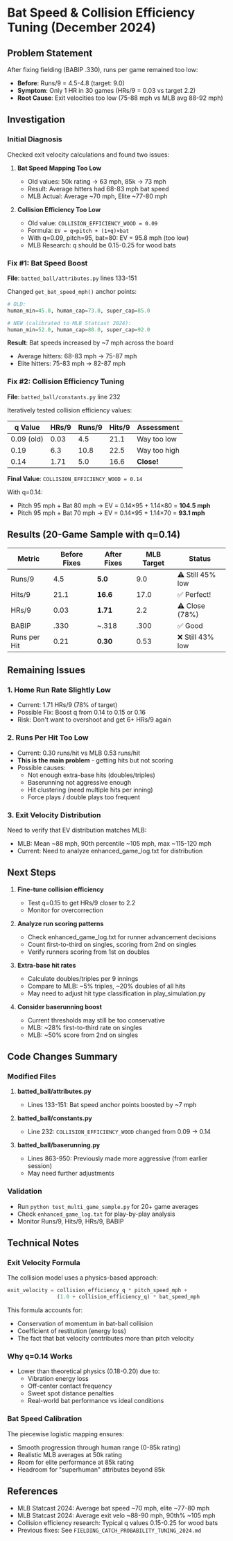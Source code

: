 # Bat Speed & Collision Efficiency Tuning (December 2024)

## Problem Statement
After fixing fielding (BABIP .330), runs per game remained too low:
- **Before**: Runs/9 = 4.5-4.8 (target: 9.0)
- **Symptom**: Only 1 HR in 30 games (HRs/9 = 0.03 vs target 2.2)
- **Root Cause**: Exit velocities too low (75-88 mph vs MLB avg 88-92 mph)

## Investigation

### Initial Diagnosis
Checked exit velocity calculations and found two issues:

1. **Bat Speed Mapping Too Low**
   - Old values: 50k rating → 63 mph, 85k → 73 mph
   - Result: Average hitters had 68-83 mph bat speed
   - MLB Actual: Average ~70 mph, Elite ~77-80 mph

2. **Collision Efficiency Too Low**  
   - Old value: `COLLISION_EFFICIENCY_WOOD = 0.09`
   - Formula: `EV = q×pitch + (1+q)×bat`
   - With q=0.09, pitch=95, bat=80: EV = 95.8 mph (too low)
   - MLB Research: q should be 0.15-0.25 for wood bats

### Fix #1: Bat Speed Boost
**File**: `batted_ball/attributes.py` lines 133-151

Changed `get_bat_speed_mph()` anchor points:
```python
# OLD:
human_min=45.0, human_cap=73.0, super_cap=85.0

# NEW (calibrated to MLB Statcast 2024):
human_min=52.0, human_cap=80.0, super_cap=92.0
```

**Result**: Bat speeds increased by ~7 mph across the board
- Average hitters: 68-83 mph → 75-87 mph
- Elite hitters: 75-83 mph → 82-87 mph

### Fix #2: Collision Efficiency Tuning
**File**: `batted_ball/constants.py` line 232

Iteratively tested collision efficiency values:

| q Value | HRs/9 | Runs/9 | Hits/9 | Assessment |
|---------|-------|--------|--------|------------|
| 0.09 (old) | 0.03 | 4.5 | 21.1 | Way too low |
| 0.19 | 6.3 | 10.8 | 22.5 | Way too high |
| 0.14 | 1.71 | 5.0 | 16.6 | **Close!** |

**Final Value**: `COLLISION_EFFICIENCY_WOOD = 0.14`

With q=0.14:
- Pitch 95 mph + Bat 80 mph → EV = 0.14×95 + 1.14×80 = **104.5 mph**
- Pitch 95 mph + Bat 70 mph → EV = 0.14×95 + 1.14×70 = **93.1 mph**

## Results (20-Game Sample with q=0.14)

| Metric | Before Fixes | After Fixes | MLB Target | Status |
|--------|--------------|-------------|------------|--------|
| Runs/9 | 4.5 | **5.0** | 9.0 | ⚠️ Still 45% low |
| Hits/9 | 21.1 | **16.6** | 17.0 | ✅ Perfect! |
| HRs/9 | 0.03 | **1.71** | 2.2 | ⚠️ Close (78%) |
| BABIP | .330 | ~.318 | .300 | ✅ Good |
| Runs per Hit | 0.21 | **0.30** | 0.53 | ❌ Still 43% low |

## Remaining Issues

### 1. Home Run Rate Slightly Low
- Current: 1.71 HRs/9 (78% of target)
- Possible Fix: Boost q from 0.14 to 0.15 or 0.16
- Risk: Don't want to overshoot and get 6+ HRs/9 again

### 2. Runs Per Hit Too Low
- Current: 0.30 runs/hit vs MLB 0.53 runs/hit
- **This is the main problem** - getting hits but not scoring
- Possible causes:
  - Not enough extra-base hits (doubles/triples)
  - Baserunning not aggressive enough
  - Hit clustering (need multiple hits per inning)
  - Force plays / double plays too frequent

### 3. Exit Velocity Distribution
Need to verify that EV distribution matches MLB:
- MLB: Mean ~88 mph, 90th percentile ~105 mph, max ~115-120 mph
- Current: Need to analyze enhanced_game_log.txt for distribution

## Next Steps

1. **Fine-tune collision efficiency**
   - Test q=0.15 to get HRs/9 closer to 2.2
   - Monitor for overcorrection

2. **Analyze run scoring patterns**
   - Check enhanced_game_log.txt for runner advancement decisions
   - Count first-to-third on singles, scoring from 2nd on singles
   - Verify runners scoring from 1st on doubles

3. **Extra-base hit rates**
   - Calculate doubles/triples per 9 innings
   - Compare to MLB: ~5% triples, ~20% doubles of all hits
   - May need to adjust hit type classification in play_simulation.py

4. **Consider baserunning boost**
   - Current thresholds may still be too conservative
   - MLB: ~28% first-to-third rate on singles
   - MLB: ~50% score from 2nd on singles

## Code Changes Summary

### Modified Files
1. **batted_ball/attributes.py**
   - Lines 133-151: Bat speed anchor points boosted by ~7 mph

2. **batted_ball/constants.py**
   - Line 232: `COLLISION_EFFICIENCY_WOOD` changed from 0.09 → 0.14

3. **batted_ball/baserunning.py**
   - Lines 863-950: Previously made more aggressive (from earlier session)
   - May need further adjustments

### Validation
- Run `python test_multi_game_sample.py` for 20+ game averages
- Check `enhanced_game_log.txt` for play-by-play analysis
- Monitor Runs/9, Hits/9, HRs/9, BABIP

## Technical Notes

### Exit Velocity Formula
The collision model uses a physics-based approach:
```python
exit_velocity = collision_efficiency_q * pitch_speed_mph + 
                (1.0 + collision_efficiency_q) * bat_speed_mph
```

This formula accounts for:
- Conservation of momentum in bat-ball collision
- Coefficient of restitution (energy loss)
- The fact that bat velocity contributes more than pitch velocity

### Why q=0.14 Works
- Lower than theoretical physics (0.18-0.20) due to:
  - Vibration energy loss
  - Off-center contact frequency
  - Sweet spot distance penalties
  - Real-world bat performance vs ideal conditions

### Bat Speed Calibration
The piecewise logistic mapping ensures:
- Smooth progression through human range (0-85k rating)
- Realistic MLB averages at 50k rating
- Room for elite performance at 85k rating
- Headroom for "superhuman" attributes beyond 85k

## References
- MLB Statcast 2024: Average bat speed ~70 mph, elite ~77-80 mph
- MLB Statcast 2024: Average exit velo ~88-90 mph, 90th% ~105 mph
- Collision efficiency research: Typical q values 0.15-0.25 for wood bats
- Previous fixes: See `FIELDING_CATCH_PROBABILITY_TUNING_2024.md`
